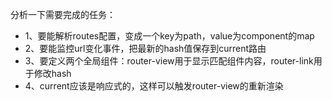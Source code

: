 分析一下需要完成的任务：
- 1、要能解析routes配置，变成一个key为path，value为component的map
- 2、要能监控url变化事件，把最新的hash值保存到current路由
- 3、要定义两个全局组件：router-view用于显示匹配组件内容，router-link用于修改hash
- 4、current应该是响应式的，这样可以触发router-view的重新渲染